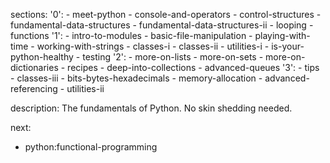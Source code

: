 sections:
  '0':
    - meet-python
    - console-and-operators
    - control-structures
    - fundamental-data-structures
    - fundamental-data-structures-ii
    - looping
    - functions
  '1':
    - intro-to-modules
    - basic-file-manipulation
    - playing-with-time
    - working-with-strings
    - classes-i
    - classes-ii
    - utilities-i
    - is-your-python-healthy
    - testing
  '2':
    - more-on-lists
    - more-on-sets
    - more-on-dictionaries
    - recipes
    - deep-into-collections
    - advanced-queues
  '3':
    - tips
    - classes-iii
    - bits-bytes-hexadecimals
    - memory-allocation
    - advanced-referencing
    - utilities-ii

description: The fundamentals of Python. No skin shedding needed.

next:
  - python:functional-programming
